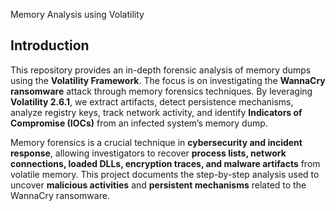 Memory Analysis using Volatility

## Introduction  

This repository provides an in-depth forensic analysis of memory dumps using the **Volatility Framework**. The focus is on investigating the **WannaCry ransomware** attack through memory forensics techniques. By leveraging **Volatility 2.6.1**, we extract artifacts, detect persistence mechanisms, analyze registry keys, track network activity, and identify **Indicators of Compromise (IOCs)** from an infected system’s memory dump.  

Memory forensics is a crucial technique in **cybersecurity and incident response**, allowing investigators to recover **process lists, network connections, loaded DLLs, encryption traces, and malware artifacts** from volatile memory. This project documents the step-by-step analysis used to uncover **malicious activities** and **persistent mechanisms** related to the WannaCry ransomware.  
